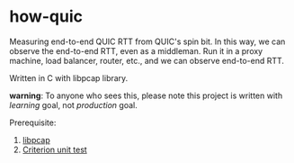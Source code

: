 # how-quic

Measuring end-to-end QUIC RTT from QUIC's spin bit. In this way, we can observe the end-to-end RTT, even as a middleman. Run it in a proxy machine, load balancer, router, etc., and we can observe end-to-end RTT.

Written in C with libpcap library.

**warning**: To anyone who sees this, please note this project is written with *learning* goal, not *production* goal.

Prerequisite:
1. [libpcap](https://www.tcpdump.org/)
2. [Criterion unit test](https://github.com/Snaipe/Criterion)
